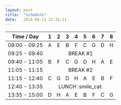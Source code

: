 ```yaml
---
layout: post
title:  "Schedule"
date:   2014-08-12 22:31:11
---
```


<table style="text-align: center;">
 <thead>
  <tr >
  <th>Time / Day</th>
  <th>1</th>
  <th>2</th>
  <th>3</th>
  <th>4</th>
  <th>5</th>
  <th>6</th>
  <th>7</th>
  <th>8</th>
  </tr>
 </thead>
 <tbody>
  <tr>
  <td>08:00 - 09:25</td>
  <td>A</td>
  <td>E</td>
  <td>B</td>
  <td>F</td>
  <td>C</td>
  <td>G</td>
  <td>D</td>
  <td>H</td>
  </tr>
  <tr>
  <td>09:25 - 09:40</td>
  <td colspan="8">BREAK #1</td>
  </tr>
  <tr>
  <td>09:40 - 11:05</td>
  <td>B</td>
  <td>F</td>
  <td>C</td>
  <td>G</td>
  <td>D</td>
  <td>H</td>
  <td>A</td>
  <td>E</td>
  </tr>
  <tr>
  <td>11:05 - 11:15</td>
  <td colspan="8">BREAK #2</td>
  </tr>
  <tr>
  <td>11:15 - 12:40</td>
  <td>C</td>
  <td>G</td>
  <td>D</td>
  <td>H</td>
  <td>A</td>
  <td>E</td>
  <td>B</td>
  <td>F</td>
  </tr>
  <tr>
  <td>12:40 - 13:35</td>
  <td colspan="8">LUNCH :smile_cat:</td>
  </tr>
  <tr>
  <td>13:35 - 15:00</td>
  <td>D</td>
  <td>H</td>
  <td>A</td>
  <td>E</td>
  <td>B</td>
  <td>F</td>
  <td>C</td>
  <td>G</td>
  </tr>
 </tbody>
</table>

